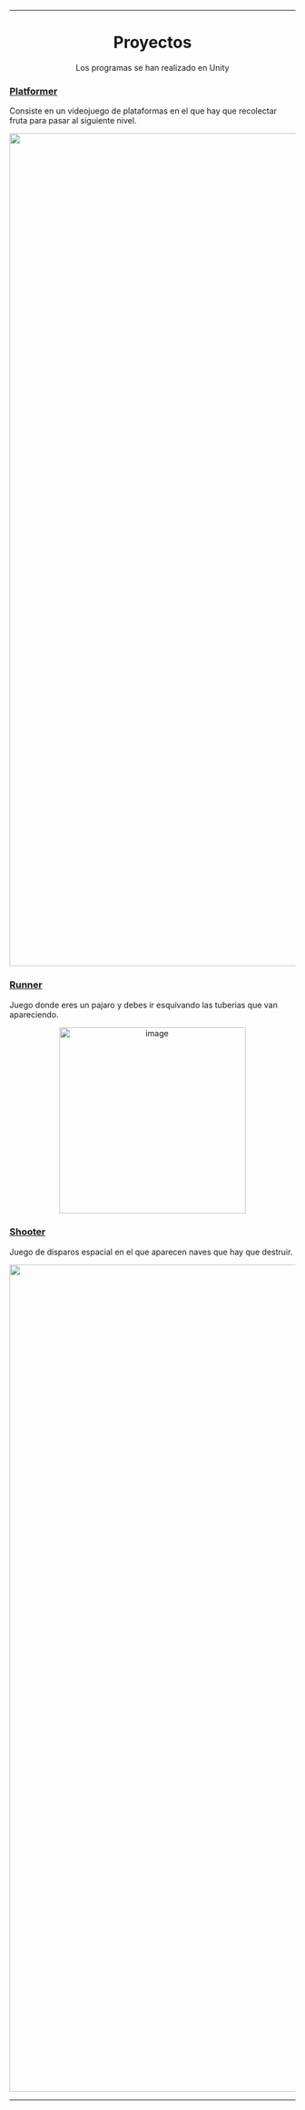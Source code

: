 
---
<div  align="center">
	<h1>Proyectos</h1>
 <p>Los programas se han realizado en Unity</p>	
</div>




<div>
	<h3><a href="https://github.com/Gokiina/DAM_2023/tree/VG/Platformer.zip" target="_blank">Platformer</a></h3>
  <p>Consiste en un videojuego de plataformas en el que hay que recolectar fruta para pasar al siguiente nivel.</p>
  <div  align="center">
  <img width="1467" alt="image" src="https://github.com/user-attachments/assets/5d6f4a48-6054-4dba-b851-f1c55212e1a2">

</div>


</div> 
<div>
	<h3><a href="https://github.com/Gokiina/DAM_2023/tree/VG/Runner.zip" target="_blank">Runner</a></h3>
  <p>Juego donde eres un pajaro y debes ir esquivando las tuberias que van apareciendo.</p>
  <div  align="center">
  <img width="328" alt="image" src="https://github.com/user-attachments/assets/c4a316e3-bfcc-48a9-8219-b5c8fb0457f1">

  </div>

</div> 
<div>
	<h3><a href="https://github.com/Gokiina/DAM_2023/tree/VG/Shooter.zip" target="_blank">Shooter</a></h3>
  <p>Juego de disparos espacial en el que aparecen naves que hay que destruir.</p>
  <div align="center">
  <img width="1457" alt="image" src="https://github.com/user-attachments/assets/08ae8446-057b-4d9b-beba-98841c1e9c88">


  </div>
</div> 

---
